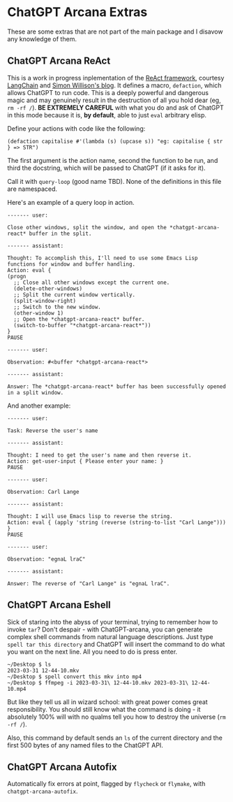 # ChatGPT Arcana Extras

These are some extras that are not part of the main package and I disavow any knowledge of them.

## ChatGPT Arcana ReAct

This is a work in progress inplementation of the [ReAct framework](https://react-lm.github.io/), courtesy [LangChain](https://github.com/hwchase17/langchain) and [Simon Willison's blog](https://til.simonwillison.net/llms/python-react-pattern).
It defines a macro, `defaction`, which allows ChatGPT to run code. This is a deeply powerful and dangerous magic and may genuinely result in the destruction of all you hold dear (eg, `rm -rf /`). **BE EXTREMELY CAREFUL** with what you do and ask of ChatGPT in this mode because it is, **by default**, able to just `eval` arbitrary elisp.

Define your actions with code like the following:

```elisp
(defaction capitalise #'(lambda (s) (upcase s)) "eg: capitalise { str } => STR")
```

The first argument is the action name, second the function to be run, and third the docstring, which will be passed to ChatGPT (if it asks for it).

Call it with `query-loop` (good name TBD). None of the definitions in this file are namespaced.

Here's an example of a query loop in action.

```
------- user:

Close other windows, split the window, and open the *chatgpt-arcana-react* buffer in the split.

------- assistant:

Thought: To accomplish this, I'll need to use some Emacs Lisp functions for window and buffer handling.
Action: eval {
(progn
  ;; Close all other windows except the current one.
  (delete-other-windows)
  ;; Split the current window vertically.
  (split-window-right)
  ;; Switch to the new window.
  (other-window 1)
  ;; Open the *chatgpt-arcana-react* buffer.
  (switch-to-buffer "*chatgpt-arcana-react*"))
}
PAUSE

------- user:

Observation: #<buffer *chatgpt-arcana-react*>

------- assistant:

Answer: The *chatgpt-arcana-react* buffer has been successfully opened in a split window.
```

And another example:

```
------- user:

Task: Reverse the user's name

------- assistant:

Thought: I need to get the user's name and then reverse it.
Action: get-user-input { Please enter your name: }
PAUSE

------- user:

Observation: Carl Lange

------- assistant:

Thought: I will use Emacs lisp to reverse the string.
Action: eval { (apply 'string (reverse (string-to-list "Carl Lange"))) }
PAUSE

------- user:

Observation: "egnaL lraC"

------- assistant:

Answer: The reverse of "Carl Lange" is "egnaL lraC".
```


## ChatGPT Arcana Eshell

Sick of staring into the abyss of your terminal, trying to remember how to invoke `tar`? Don't despair - with ChatGPT-arcana, you can generate complex shell commands from natural language descriptions. Just type `spell tar this directory` and ChatGPT will insert the command to do what you want on the next line. All you need to do is press enter.

```
~/Desktop $ ls
2023-03-31 12-44-10.mkv
~/Desktop $ spell convert this mkv into mp4
~/Desktop $ ffmpeg -i 2023-03-31\ 12-44-10.mkv 2023-03-31\ 12-44-10.mp4
```

But like they tell us all in wizard school: with great power comes great responsibility. You should still know what the command is doing - it absolutely 100% will with no qualms tell you how to destroy the universe (`rm -rf /`).

Also, this command by default sends an `ls` of the current directory and the first 500 bytes of any named files to the ChatGPT API.

## ChatGPT Arcana Autofix

Automatically fix errors at point, flagged by `flycheck` or `flymake`, with `chatgpt-arcana-autofix`.
